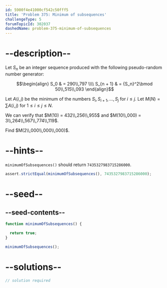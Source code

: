 ```yaml
---
id: 5900f4e41000cf542c50fff5
title: 'Problem 375: Minimum of subsequences'
challengeType: 5
forumTopicId: 302037
dashedName: problem-375-minimum-of-subsequences
---
```


# --description--

Let $S_n$ be an integer sequence produced with the following pseudo-random number generator:

$$\begin{align} S_0 & = 290\\,797 \\\\ S_{n + 1} & = {S_n}^2\bmod 50\\,515\\,093 \end{align}$$

Let $A(i, j)$ be the minimum of the numbers $S_i, S_{i + 1}, \ldots, S_j$ for $i ≤ j$. Let $M(N) = \sum A(i, j)$ for $1 ≤ i ≤ j ≤ N$.

We can verify that $M(10) = 432\\,256\\,955$ and $M(10\\,000) = 3\\,264\\,567\\,774\\,119$.

Find $M(2\\,000\\,000\\,000)$.

# --hints--

`minimumOfSubsequences()` should return `7435327983715286000`.

```js
assert.strictEqual(minimumOfSubsequences(), 7435327983715286000);
```

# --seed--

## --seed-contents--

```js
function minimumOfSubsequences() {

  return true;
}

minimumOfSubsequences();
```

# --solutions--

```js
// solution required
```
